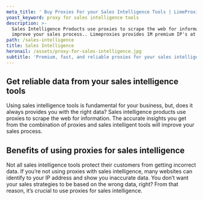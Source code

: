 ```yaml
---
meta_title: ' Buy Proxies For your Sales Intelligence Tools | LimeProxies'
yoast_keyword: proxy for sales intelligence tools
description: >-
  Sales Intelligence Products use proxies to scrape the web for information to
  improve your sales process.. Limeproxies provides 1M premium IP's at low cost
path: /sales-intelligence
title: Sales Intelligence
heronail: /assets/proxy-for-sales-intelligence.jpg
subtitle: 'Premium, fast, and reliable proxies for your sales intelligence tools'
---
```

## Get reliable data from your sales intelligence tools

Using sales intelligence tools is fundamental for your business, but, does it always provides you with the right data? Sales intelligence products use proxies to scrape the web for information. The accurate insights you get from the combination of proxies and sales intelligent tools will improve your sales process.

## Benefits of using proxies for sales intelligence

Not all sales intelligence tools protect their customers from getting incorrect data. If you’re not using proxies with sales intelligence, many websites can identify to your IP address and show you inaccurate data. You don’t want your sales strategies to be based on the wrong data, right? From that reason, it’s crucial to use proxies for sales intelligence.
